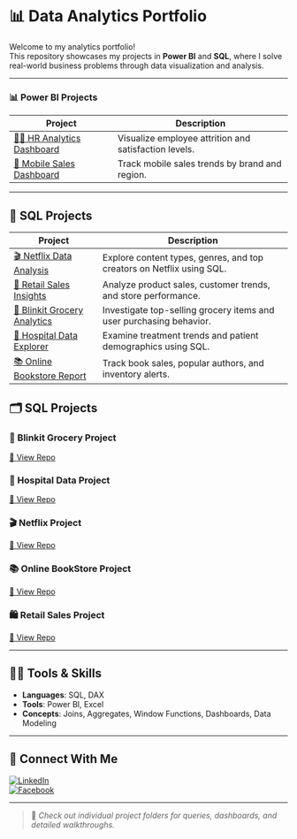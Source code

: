 # 📊 Data Analytics Portfolio

Welcome to my analytics portfolio!  
This repository showcases my projects in **Power BI** and **SQL**, where I solve real-world business problems through data visualization and analysis.

---

### 📊 Power BI Projects

| Project | Description |
|--------|-------------|
| [👩‍💼 HR Analytics Dashboard](https://github.com/NabinM31/my-data-projects/blob/main/Power%20BI/HR_analytics_Dashboard.md) | Visualize employee attrition and satisfaction levels. |
| [📱 Mobile Sales Dashboard](https://github.com/NabinM31/my-data-projects/blob/main/Power%20BI/Mobiles_Sales_Data_Dashboard.md) | Track mobile sales trends by brand and region. |

---

## 💾 SQL Projects

| Project | Description |
|--------|-------------|
| [🎬 Netflix Data Analysis](./SQL/Netflix_Project.md) | Explore content types, genres, and top creators on Netflix using SQL. |
| [🛒 Retail Sales Insights](./SQL/Retail_Sales_Project.md) | Analyze product sales, customer trends, and store performance. |
| [🥦 Blinkit Grocery Analytics](./SQL/Blinkit_Grocery_Project.md) | Investigate top-selling grocery items and user purchasing behavior. |
| [🏥 Hospital Data Explorer](./SQL/Hospital_Data_Project.md) | Examine treatment trends and patient demographics using SQL. |
| [📚 Online Bookstore Report](./SQL/Online_BookStore_Project.md) | Track book sales, popular authors, and inventory alerts. |



## 🗂 SQL Projects

### 🥦 Blinkit Grocery Project
[🔗 View Repo](https://github.com/NabinM31/My-Data-Projects/blob/main/SQL/Blinkit_Grocery_Project.md)

### 🏥 Hospital Data Project
[🔗 View Repo](https://github.com/NabinM31/My-Data-Projects/blob/main/SQL/Hospital_Data_Project.md)

### 🎬 Netflix Project
[🔗 View Repo](https://github.com/NabinM31/My-Data-Projects/blob/main/SQL/Netflix_Project.md)

### 📚 Online BookStore Project
[🔗 View Repo](https://github.com/NabinM31/My-Data-Projects/blob/main/SQL/Online_BookStore_Project.md)

### 🛍 Retail Sales Project
[🔗 View Repo](https://github.com/NabinM31/My-Data-Projects/blob/main/SQL/Retail_Sales_Project.md)

---

## 👨‍💻 Tools & Skills

- **Languages**: SQL, DAX
- **Tools**: Power BI, Excel
- **Concepts**: Joins, Aggregates, Window Functions, Dashboards, Data Modeling

---

## 🔗 Connect With Me

[![LinkedIn](https://img.shields.io/badge/LinkedIn-blue?logo=linkedin)](https://www.linkedin.com/in/nabin-mandal-b83723310/)  
[![Facebook](https://img.shields.io/badge/Facebook-1877F2?logo=facebook&logoColor=white)](https://www.facebook.com/nabin.mandal.14)

---

> 📌 *Check out individual project folders for queries, dashboards, and detailed walkthroughs.*
